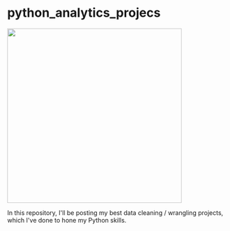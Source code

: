 # python_analytics_projecs

<div class="img-left"><img src="https://image.freepik.com/vector-gratis/ilustracion-vector-concepto-abstracto-limpieza-verde-empresa-limpieza-ecologica-servicio-ecologico-producto-detergente-natural-equipo-lavanderia-metafora-abstracta-quimica-lavado_335657-2959.jpg" width="400"></div>

In this repository, I'll be posting my best data cleaning / wrangling projects, which I've done to hone my Python skills.
